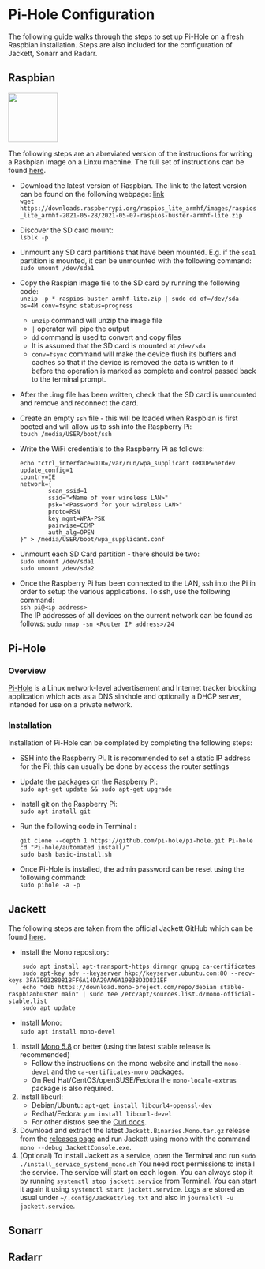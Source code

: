 # Pi-Hole Configuration

The following guide walks through the steps to set up Pi-Hole on a fresh Raspbian installation. Steps are also included for the configuration of Jackett, Sonarr and Radarr.

## Raspbian

<img src="https://www.raspberrypi.org/app/uploads/2018/03/RPi-Logo-Reg-SCREEN.png" alt="" width="100 px">

The following steps are an abreviated version of the instructions for writing a Rasbpian image on a Linxu machine. The full set of instructions can be found [here](https://www.raspberrypi.org/documentation/installation/installing-images/linux.md).

- Download the latest version of Raspbian. The link to the latest version can be found on the following webpage: [link](https://www.raspberrypi.org/software/operating-systems/)  
`wget https://downloads.raspberrypi.org/raspios_lite_armhf/images/raspios_lite_armhf-2021-05-28/2021-05-07-raspios-buster-armhf-lite.zip`

- Discover the SD card mount:  
`lsblk -p`

- Unmount any  SD card partitions that have been mounted. E.g. if the `sda1` partition is mounted, it can be unmounted with the following command:    
`sudo umount /dev/sda1`

- Copy the Raspian image file to the SD card by running the following code:    
`unzip -p *-raspios-buster-armhf-lite.zip | sudo dd of=/dev/sda bs=4M conv=fsync status=progress`
  - `unzip` command will unzip the image file
  - `|` operator will pipe the output
  - `dd` command is used to convert and copy files
  - It is assumed that the SD card is mounted at `/dev/sda`
  - `conv=fsync` command will make  the device flush its buffers and caches so that if the device is removed the data is written to it before the operation is marked as complete and control passed back to the terminal prompt.


- After the .img file has been written, check that the SD card is unmounted and remove and reconnect the card.

- Create an empty `ssh` file - this will be loaded when Raspbian is first booted and will allow us to ssh into the Raspberry Pi:    
`touch /media/USER/boot/ssh`

- Write the WiFi credentials to the Raspberry Pi as follows:    
    ```
    echo "ctrl_interface=DIR=/var/run/wpa_supplicant GROUP=netdev
    update_config=1
    country=IE
    network={
            scan_ssid=1
            ssid="<Name of your wireless LAN>"
            psk="<Password for your wireless LAN>"
            proto=RSN
            key_mgmt=WPA-PSK
            pairwise=CCMP
            auth_alg=OPEN
    }" > /media/USER/boot/wpa_supplicant.conf
    ```
- Unmount each SD Card partition - there should be two:    
`sudo umount /dev/sda1`    
`sudo umount /dev/sda2`

- Once the Raspberry Pi has been connected to the LAN, ssh into the Pi in order to setup the various applications. To ssh, use the following command:    
`ssh pi@<ip address>`    
The IP addresses of all devices on the current network can be found as follows:
`sudo nmap -sn <Router IP address>/24`

## Pi-Hole

### Overview

[Pi-Hole](https://pi-hole.net/) is a Linux network-level advertisement and Internet tracker blocking application which acts as a DNS sinkhole and optionally a DHCP server, intended for use on a private network.

### Installation

Installation of Pi-Hole can be completed by completing the following steps:

- SSH into the Raspberry Pi. It is recommended to set a static IP address for the Pi; this can usually be done by access the router settings

- Update the packages on the Raspberry Pi:    
`sudo apt-get update && sudo apt-get upgrade`

- Install git on the Raspberry Pi:    
`sudo apt install git`

- Run the following code in Terminal :
    ```
    git clone --depth 1 https://github.com/pi-hole/pi-hole.git Pi-hole
    cd "Pi-hole/automated install/"
    sudo bash basic-install.sh
    ```

- Once Pi-Hole is installed, the admin password can be reset using the following command:   
`sudo pihole -a -p`

## Jackett

The following steps are taken from the official Jackett GitHub which can be found [here](https://github.com/Jackett/Jackett/blob/master/README.md).


- Install the Mono repository:    
```
    sudo apt install apt-transport-https dirmngr gnupg ca-certificates
    sudo apt-key adv --keyserver hkp://keyserver.ubuntu.com:80 --recv-keys 3FA7E0328081BFF6A14DA29AA6A19B38D3D831EF
    echo "deb https://download.mono-project.com/repo/debian stable-raspbianbuster main" | sudo tee /etc/apt/sources.list.d/mono-official-stable.list
    sudo apt update
```

- Install Mono:    
`sudo apt install mono-devel`

 1. Install [Mono 5.8](http://www.mono-project.com/download/#download-lin) or better (using the latest stable release is recommended)
       * Follow the instructions on the mono website and install the `mono-devel` and the `ca-certificates-mono` packages.
       * On Red Hat/CentOS/openSUSE/Fedora the `mono-locale-extras` package is also required.
 2. Install  libcurl:
       * Debian/Ubuntu: `apt-get install libcurl4-openssl-dev`
       * Redhat/Fedora: `yum install libcurl-devel`
       * For other distros see the  [Curl docs](http://curl.haxx.se/dlwiz/?type=devel).
 3. Download and extract the latest `Jackett.Binaries.Mono.tar.gz` release from the [releases page](https://github.com/Jackett/Jackett/releases) and run Jackett using mono with the command `mono --debug JackettConsole.exe`.
 4. (Optional) To install Jackett as a service, open the Terminal and run `sudo ./install_service_systemd_mono.sh` You need root permissions to install the service. The service will start on each logon. You can always stop it by running `systemctl stop jackett.service` from Terminal. You can start it again it using `systemctl start jackett.service`. Logs are stored as usual under `~/.config/Jackett/log.txt` and also in `journalctl -u jackett.service`.


## Sonarr


## Radarr





